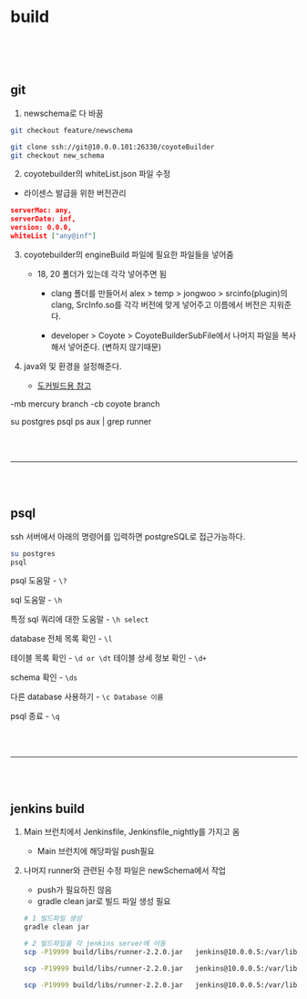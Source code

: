 # build<br/><br/>

<br/>

## git

1. newschema로 다 바꿈

```bash
git checkout feature/newschema

git clone ssh://git@10.0.0.101:26330/coyoteBuilder
git checkout new_schema
```

2. coyotebuilder의 whiteList.json 파일 수정

-   라이센스 발급을 위한 버전관리

```json
serverMac: any,
serverDate: inf,
version: 0.0.0,
whiteList ["any@inf"]
```

3. coyotebuilder의 engineBuild 파일에 필요한 파일들을 넣어줌

    - 18, 20 폴더가 있는데 각각 넣어주면 됨

        - clang 폴더를 만들어서 alex > temp > jongwoo > srcinfo(plugin)의 clang, SrcInfo.so를 각각 버전에 맞게 넣어주고 이름에서 버전은 지워준다.

        - developer > Coyote > CoyoteBuilderSubFile에서 나머지 파일을 복사해서 넣어준다. (변하지 않기때문)

4. java와 및 환경을 설정해준다.

    - [도커빌드용 참고](https://www.notion.so/codemind/Docker-3254f657c56d435d9fcbcff2a45a3d0d)

-mb mercury branch
-cb coyote branch

su postgres
psql
ps aux | grep runner

<br/><br/>

---

<br/><br/>

## psql

ssh 서버에서 아래의 명령어를 입력하면 postgreSQL로 접근가능하다.

```bash
su postgres
psql
```

psql 도움말 - `\?`

sql 도움말 - `\h`

특정 sql 쿼리에 대한 도움말 - `\h select`

database 전체 목록 확인 - `\l`

테이블 목록 확인 - `\d or \dt`
테이블 상세 정보 확인 - `\d+`

schema 확인 - `\ds`

다른 database 사용하기 - `\c Database 이름`

psql 종료 - `\q`

<br/><br/>

---

<br/><br/>

## jenkins build

1. Main 브런치에서 Jenkinsfile, Jenkinsfile_nightly를 가지고 옴

    - Main 브런치에 해당파일 push필요

2. 나머지 runner와 관련된 수정 파일은 newSchema에서 작업

    - push가 필요하진 않음
    - gradle clean jar로 빌드 파일 생성 필요

    ```bash
    # 1 빌드파일 생성
    gradle clean jar

    # 2 빌드파일을 각 jenkins server에 이동
    scp -P19999 build/libs/runner-2.2.0.jar   jenkins@10.0.0.5:/var/lib/jenkins/runnerTest/runner.jar

    scp -P19999 build/libs/runner-2.2.0.jar   jenkins@10.0.0.5:/var/lib/jenkins/runnerTestLight/runner.jar

    scp -P19999 build/libs/runner-2.2.0.jar   jenkins@10.0.0.5:/var/lib/jenkins/runnerTestRelease/runner.jar
    ```

